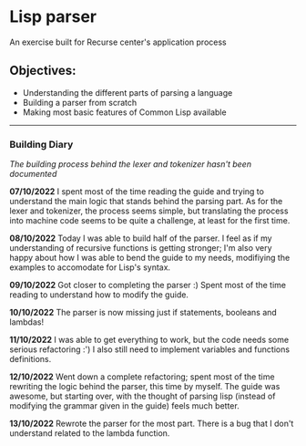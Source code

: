 # Lisp parser
An exercise built for Recurse center's application process

## Objectives:
- Understanding the different parts of parsing a language
- Building a parser from scratch
- Making most basic features of Common Lisp available

---

### Building Diary
*The building process behind the lexer and tokenizer hasn't been documented*

**07/10/2022**
I spent most of the time reading the guide and trying to understand the main logic that stands behind the parsing part.
As for the lexer and tokenizer, the process seems simple, but translating the process into machine code seems to be quite a challenge, at least for the first time.

**08/10/2022**
Today I was able to build half of the parser.
I feel as if my understanding of recursive functions is getting stronger; I'm also very happy about how I was able to bend the guide to my needs, modifiying the examples to accomodate for Lisp's syntax.

**09/10/2022**
Got closer to completing the parser :)
Spent most of the time reading to understand how to modify the guide.

**10/10/2022**
The parser is now missing just if statements, booleans and lambdas!

**11/10/2022**
I was able to get everything to work, but the code needs some serious refactoring :')
I also still need to implement variables and functions definitions.

**12/10/2022**
Went down a complete refactoring; spent most of the time rewriting the logic behind the parser, this time by myself.
The guide was awesome, but starting over, with the thought of parsing lisp (instead of modifying the grammar given in the guide) feels much better.

**13/10/2022**
Rewrote the parser for the most part. There is a bug that I don't understand related to the lambda function.